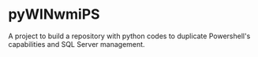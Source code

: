 # pyWINwmiPS
A project to build a repository with python codes to duplicate Powershell's capabilities and SQL Server management. 
